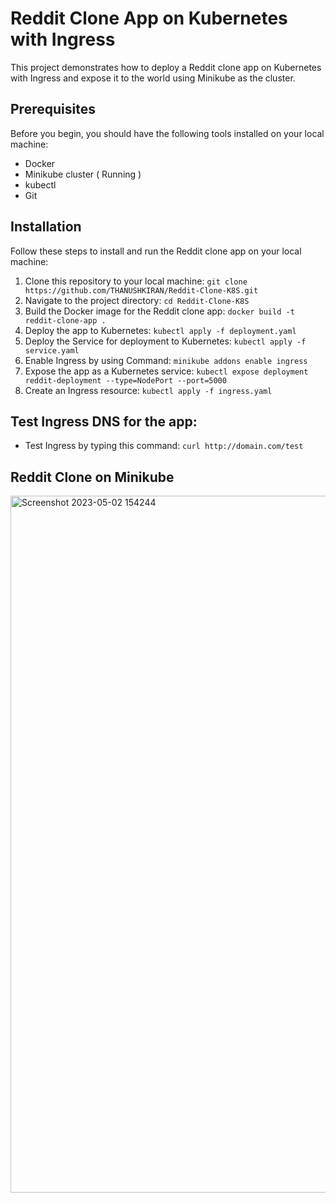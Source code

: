 # Reddit Clone App on Kubernetes with Ingress
This project demonstrates how to deploy a Reddit clone app on Kubernetes with Ingress and expose it to the world using Minikube as the cluster.

## Prerequisites
Before you begin, you should have the following tools installed on your local machine: 

- Docker
- Minikube cluster ( Running )
- kubectl
- Git


## Installation
Follow these steps to install and run the Reddit clone app on your local machine:

1) Clone this repository to your local machine: `git clone https://github.com/THANUSHKIRAN/Reddit-Clone-K8S.git`
2) Navigate to the project directory: `cd Reddit-Clone-K8S`
3) Build the Docker image for the Reddit clone app: `docker build -t reddit-clone-app .`
4) Deploy the app to Kubernetes: `kubectl apply -f deployment.yaml`
5) Deploy the Service for deployment to Kubernetes: `kubectl apply -f service.yaml`
6) Enable Ingress by using Command: `minikube addons enable ingress`
7) Expose the app as a Kubernetes service: `kubectl expose deployment reddit-deployment --type=NodePort --port=5000`
8) Create an Ingress resource: `kubectl apply -f ingress.yaml`


## Test Ingress DNS for the app:
- Test Ingress by typing this command: `curl http://domain.com/test`

## Reddit Clone on Minikube 

<img width="1115" alt="Screenshot 2023-05-02 154244" src="https://user-images.githubusercontent.com/53527645/235651568-9a93a896-d5de-48d3-b191-25cb2bdf511c.png">



